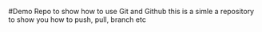 #Demo Repo to show how to use Git and Github
this is a simle a repository to show you how to push, pull, branch etc


